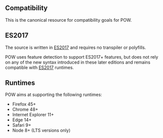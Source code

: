 ## Compatibility

This is the canonical resource for compatibility goals for POW.

## ES2017

The source is written in [ES2017][ES8] and requires no transpiler or polyfills.

POW uses feature detection to support ES2017+ features, but does not rely on any of the new syntax introduced in these later editions and remains compatible with [ES2017][ES8] runtimes.

## Runtimes

POW aims at supporting the following runtimes:

* Firefox 45+
* Chrome 48+
* Internet Explorer 11+
* Edge 14+
* Safari 9+
* Node 8+ (LTS versions only)

[ES8]: http://www.ecma-international.org/ecma-262/8.0/
